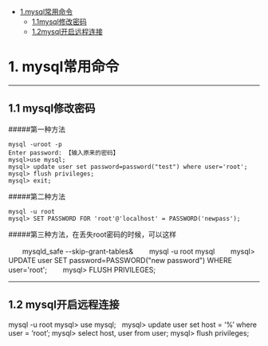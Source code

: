 * [1.mysql常用命令](#1)
    * [1.1mysql修改密码](#1.1)
    * [1.2mysql开启远程连接](#1.2)

<h1 id="1">1. mysql常用命令</h1>


----------
<h2 id="1.1">1.1 mysql修改密码</h2>
#####第一种方法

    mysql -uroot -p
    Enter password: 【输入原来的密码】
    mysql>use mysql;
    mysql> update user set password=password("test") where user='root';
    mysql> flush privileges;
    mysql> exit;  

#####第二种方法

    mysql -u root
    mysql> SET PASSWORD FOR 'root'@'localhost' = PASSWORD('newpass');
    
#####第三种方法，在丢失root密码的时候，可以这样

　　mysqld_safe --skip-grant-tables&
　　mysql -u root mysql
　　mysql> UPDATE user SET password=PASSWORD("new password") WHERE user='root';
　　mysql> FLUSH PRIVILEGES;
    
----------
<h2 id="1.2">1.2 mysql开启远程连接</h2>
    mysql -u root
    mysql> use mysql;
    mysql> update user set host = ‘%’ where user = ‘root’;
    mysql> select host, user from user;
    mysql> flush privileges;

